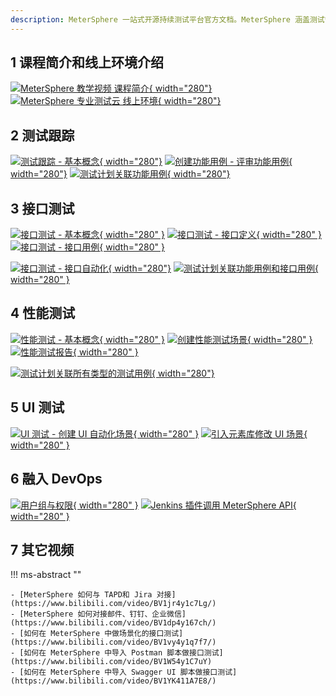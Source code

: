 ```yaml
---
description: MeterSphere 一站式开源持续测试平台官方文档。MeterSphere 涵盖测试管理、接口测试、UI 测试和性能测试等功能，全面兼容 JMeter、Selenium 等主流开源标准，有效助力开发和测试团队充分利用云弹性进行高度可 扩展的自动化测试，加速高质量的软件交付。
---
```


## 1 课程简介和线上环境介绍

[![MeterSphere 教学视频 课程简介](https://www.fit2cloud.com/metersphere/images/video/0.1.jpg){ width="280"}](https://www.bilibili.com/video/BV1XU4y127FK/)
[![MeterSphere 专业测试云 线上环境](https://www.fit2cloud.com/metersphere/images/video/0.2.jpg){ width="280"}](https://www.bilibili.com/video/BV1YY4y1b7vz/)

## 2 测试跟踪

[![测试跟踪 - 基本概念](https://www.fit2cloud.com/metersphere/images/video/1.1.jpg){ width="280"}](https://www.bilibili.com/video/BV1BF411j7BB/)
[![创建功能用例 - 评审功能用例](https://www.fit2cloud.com/metersphere/images/video/1.2.jpg){ width="280"}](https://www.bilibili.com/video/BV1nU4y1S7sR/)
[![测试计划关联功能用例](https://www.fit2cloud.com/metersphere/images/video/1.3.jpg){ width="280"}](https://www.bilibili.com/video/BV12A4y1S7NS/)

## 3 接口测试

[![接口测试 - 基本概念](https://www.fit2cloud.com/metersphere/images/video/2.1.jpg){ width="280" }](https://www.bilibili.com/video/BV1x3411N72S/)
[![接口测试 - 接口定义](https://www.fit2cloud.com/metersphere/images/video/2.2.jpg){ width="280" }](https://www.bilibili.com/video/BV1Ta411Y7V7/)
[![接口测试 - 接口用例](https://www.fit2cloud.com/metersphere/images/video/2.3.jpg){ width="280" }](https://www.bilibili.com/video/BV1h34y1h7ZT/) </br>

[![接口测试 - 接口自动化](https://www.fit2cloud.com/metersphere/images/video/2.4.jpg){ width="280"}](https://www.bilibili.com/video/BV1ca411J79i/)
[![测试计划关联功能用例和接口用例](https://www.fit2cloud.com/metersphere/images/video/2.5.jpg){ width="280" }](https://www.bilibili.com/video/BV1Au411k7gw/)

## 4 性能测试

[![性能测试 - 基本概念](https://www.fit2cloud.com/metersphere/images/video/3.1.jpg){ width="280" }](https://www.bilibili.com/video/BV16Y411A7rD/)
[![创建性能测试场景](https://www.fit2cloud.com/metersphere/images/video/3.2.jpg){ width="280" }](https://www.bilibili.com/video/BV17L4y1F7ke/)
[![性能测试报告](https://www.fit2cloud.com/metersphere/images/video/3.3.jpg){ width="280" }](https://www.bilibili.com/video/BV1EB4y1y7Sv/) </br>

[![测试计划关联所有类型的测试用例](https://www.fit2cloud.com/metersphere/images/video/3.4.jpg){ width="280"}](https://www.bilibili.com/video/BV1Y5411d73E/)

## 5 UI 测试

[![UI 测试 - 创建 UI 自动化场景](https://www.fit2cloud.com/metersphere/images/video/4.1.jpg){ width="280" }](https://www.bilibili.com/video/BV1EZ4y1a75S/)
[![引入元素库修改 UI 场景](https://www.fit2cloud.com/metersphere/images/video/4.2.jpg){ width="280" }](https://www.bilibili.com/video/BV1gu411k7Px/)

## 6 融入 DevOps

[![用户组与权限](https://www.fit2cloud.com/metersphere/images/video/5.1.jpg){ width="280" }](https://www.bilibili.com/video/BV18A4y1S7hd/)
[![Jenkins 插件调用 MeterSphere API](https://www.fit2cloud.com/metersphere/images/video/5.2.jpg){ width="280" }](https://www.bilibili.com/video/BV1TF41177cG/)

## 7 其它视频

!!! ms-abstract ""

    - [MeterSphere 如何与 TAPD和 Jira 对接](https://www.bilibili.com/video/BV1jr4y1c7Lg/)
    - [MeterSphere 如何对接邮件、钉钉、企业微信](https://www.bilibili.com/video/BV1dp4y167ch/)
    - [如何在 MeterSphere 中做场景化的接口测试](https://www.bilibili.com/video/BV1vy4y1q7f7/)
    - [如何在 MeterSphere 中导入 Postman 脚本做接口测试](https://www.bilibili.com/video/BV1W54y1C7uY)
    - [如何在 MeterSphere 中导入 Swagger UI 脚本做接口测试](https://www.bilibili.com/video/BV1YK411A7E8/)
